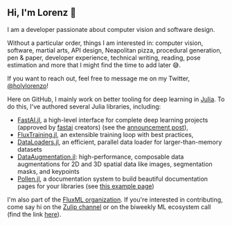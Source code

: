 ## Hi, I'm Lorenz 👋

I am a developer passionate about computer vision and software design.

Without a particular order, things I am interested in: computer vision, software, martial arts, API design, Neapolitan pizza, procedural generation, pen & paper, developer experience, technical writing, reading, pose estimation and more that I might find the time to add later 😅.

If you want to reach out, feel free to message me on my Twitter, [@holylorenzo](https://twitter.com/holylorenzo)! 

Here on GitHub, I mainly work on better tooling for deep learning in [Julia](https://julialang.org). To do this, I've authored several Julia libraries, including:
- [FastAI.jl](https://github.com/FluxML/FastAI.jl), a high-level interface for complete deep learning projects (approved by [fastai](https://docs.fast.ai) creators) (see the [announcement post](https://lorenzoh.github.io/posts/fastaijl_ecosystem.html)),
- [FluxTraining.jl](https://github.com/FluxML/FluxTraining.jl), an extensible training loop with best practices,
- [DataLoaders.jl](https://github.com/lorenzoh/DataLoaders.jl), an efficient, parallel data loader for larger-than-memory datasets
- [DataAugmentation.jl](https://github.com/lorenzoh/DataAugmentation.jl): high-performance, composable data augmentations for 2D and 3D spatial data like images, segmentation masks, and keypoints
- [Pollen.jl](https://github.com/lorenzoh/Pollen.jl), a documentation system to build beautiful documentation pages for your libraries (see [this example page](https://lorenzoh.github.io/DataLoaders.jl/docs/dev/interactive/))

I'm also part of the [FluxML organization](https://github.com/FluxML). If you're interested in contributing, come say hi on the [Zulip channel](https://julialang.zulipchat.com/#narrow/stream/237432-ml-contributers) or on the biweekly ML ecosystem call (find the link [here](https://julialang.org/community/)).
